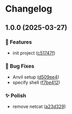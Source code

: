 # Changelog

## 1.0.0 (2025-03-27)


### 🚀 Features

* init project ([c51747f](https://github.com/iExecBlockchainComputing/anvil-github-action/commit/c51747fde07f588de7f2fd5ee72f9de25b2dc384))


### 🐞 Bug Fixes

* Anvil setup ([d509ee4](https://github.com/iExecBlockchainComputing/anvil-github-action/commit/d509ee420a5bb6b046296838c84b77a44516d751))
* specify shell ([f7be412](https://github.com/iExecBlockchainComputing/anvil-github-action/commit/f7be4122e54501c9c33f1db8e2f19cc0a1db25d5))


### ✨ Polish

* remove netcat ([a23d329](https://github.com/iExecBlockchainComputing/anvil-github-action/commit/a23d32975769d2dc9c48b0f4fdc7a0c2009523f9))
